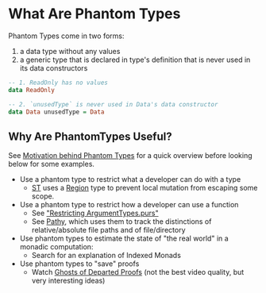 # What Are Phantom Types

Phantom Types come in two forms:
1. a data type without any values
2. a generic type that is declared in type's definition that is never used in its data constructors
```haskell
-- 1. ReadOnly has no values
data ReadOnly

-- 2. `unusedType` is never used in Data's data constructor
data Data unusedType = Data
```

## Why Are PhantomTypes Useful?

See [Motivation behind Phantom Types](https://stackoverflow.com/questions/28247543/motivation-behind-phantom-types/28250226#28250226) for a quick overview before looking below for some examples.

- Use a phantom type to restrict what a developer can do with a type
    - [ST](https://pursuit.purescript.org/packages/purescript-st/4.0.0/docs/Control.Monad.ST.Internal#t:ST) uses a [Region](https://pursuit.purescript.org/packages/purescript-st/4.0.0/docs/Control.Monad.ST.Internal#k:Region) type to prevent local mutation from escaping some scope.
- Use a phantom type to restrict how a developer can use a function
    - See ["Restricting ArgumentTypes.purs"](./02-Restricting-Argument-Types.purs)
    - See [Pathy](https://github.com/slamdata/purescript-pathy#introduction), which uses them to track the distinctions of relative/absolute file paths and of file/directory
- Use phantom types to estimate the state of "the real world" in a monadic computation:
    - Search for an explanation of Indexed Monads
- Use phantom types to "save" proofs
    - Watch [Ghosts of Departed Proofs](https://www.youtube.com/watch?v=2cAxOJEiL00) (not the best video quality, but very interesting ideas)

